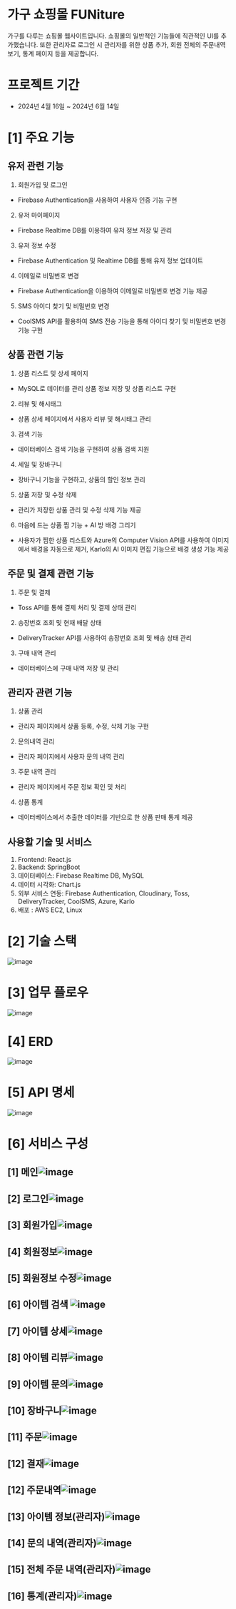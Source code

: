 # 가구 쇼핑몰 FUNiture
가구를 다루는 쇼핑몰 웹사이트입니다. 쇼핑몰의 일반적인 기능들에 직관적인 UI를 추가했습니다.
또한 관리자로 로그인 시 관리자를 위한 상품 추가, 회원 전체의 주문내역 보기, 통계 페이지 등을 제공합니다.


# 프로젝트 기간
- 2024년 4월 16일 ~ 2024년 6월 14일

# [1] 주요 기능
## 유저 관련 기능
1. 회원가입 및 로그인
 - Firebase Authentication을 사용하여 사용자 인증 기능 구현
2. 유저 마이페이지
 - Firebase Realtime DB를 이용하여 유저 정보 저장 및 관리
3. 유저 정보 수정
 - Firebase Authentication 및 Realtime DB를 통해 유저 정보 업데이트
4. 이메일로 비밀번호 변경
 - Firebase Authentication을 이용하여 이메일로 비밀번호 변경 기능 제공
5. SMS 아이디 찾기 및 비밀번호 변경
 - CoolSMS API를 활용하여 SMS 전송 기능을 통해 아이디 찾기 및 비밀번호 변경 기능 구현

## 상품 관련 기능
1. 상품 리스트 및 상세 페이지
 - MySQL로 데이터를 관리 상품 정보 저장 및 상품 리스트 구현
2. 리뷰 및 해시태그
 - 상품 상세 페이지에서 사용자 리뷰 및 해시태그 관리
3. 검색 기능
 - 데이터베이스 검색 기능을 구현하여 상품 검색 지원
4. 세일 및 장바구니
 - 장바구니 기능을 구현하고, 상품의 할인 정보 관리
5. 상품 저장 및 수정 삭제
 - 관리가 저장한 상품 관리 및 수정 삭제 기능 제공
6. 마음에 드는 상품 찜 기능 + AI 방 배경 그리기
 - 사용자가 찜한 상품 리스트와 Azure의 Computer Vision API를 사용하여 이미지에서 배경을 자동으로 제거, Karlo의 AI 이미지 편집 기능으로 배경 생성 기능 제공

## 주문 및 결제 관련 기능
1. 주문 및 결제
 - Toss API를 통해 결제 처리 및 결제 상태 관리
2. 송장번호 조회 및 현재 배달 상태
 - DeliveryTracker API를 사용하여 송장번호 조회 및 배송 상태 관리
3. 구매 내역 관리
 - 데이터베이스에 구매 내역 저장 및 관리
  
## 관리자 관련 기능
1. 상품 관리
 - 관리자 페이지에서 상품 등록, 수정, 삭제 기능 구현
2. 문의내역 관리
 - 관리자 페이지에서 사용자 문의 내역 관리
3. 주문 내역 관리
 - 관리자 페이지에서 주문 정보 확인 및 처리
4. 상품 통계
 - 데이터베이스에서 추출한 데이터를 기반으로 한 상품 판매 통계 제공

## 사용할 기술 및 서비스
1. Frontend: React.js
2. Backend: SpringBoot
3. 데이터베이스: Firebase Realtime DB, MySQL
4. 데이터 시각화: Chart.js
5. 외부 서비스 연동: Firebase Authentication, Cloudinary, Toss, DeliveryTracker, CoolSMS, Azure, Karlo
6. 배포 : AWS EC2, Linux

# [2] 기술 스택
![image](https://github.com/Ape07Park/Final-project-24.05-integralation/assets/132667775/5b77c38a-1026-4411-a1e4-659baab2391e)

# [3] 업무 플로우
![image](https://github.com/Ape07Park/Final-project-24.05-integralation/assets/132667775/56fda504-e0bf-4460-bc2c-1721d16251a0)

# [4] ERD
![image](https://github.com/Ape07Park/Final-project-24.05-integralation/assets/132667775/1acb14e4-d903-44ff-9902-b30729a0a6ce)

# [5] API 명세
![image](https://github.com/Ape07Park/Final-project-24.05-integralation/assets/132667775/3a5ba29d-a5d8-4643-9bef-6842265f0861)

# [6] 서비스 구성
## [1] 메인![image](https://github.com/Ape07Park/Final-project-24.05-integralation/assets/132667775/cef4c586-bb21-4fd9-ac71-f3ec1e1889ee)

## [2] 로그인![image](https://github.com/Ape07Park/Final-project-24.05-integralation/assets/132667775/91ddb2eb-a178-45bc-bf64-87185a219a79)

## [3] 회원가입![image](https://github.com/Ape07Park/Final-project-24.05-integralation/assets/132667775/cd84c275-dca3-42fa-b113-e7758887eecc)

## [4] 회원정보![image](https://github.com/Ape07Park/Final-project-24.05-integralation/assets/132667775/782563ef-7db7-495a-8111-96400f32e900)

## [5] 회원정보 수정![image](https://github.com/Ape07Park/Final-project-24.05-integralation/assets/132667775/65902505-9ee6-4c7f-978f-b5806efb5235)

## [6] 아이템 검색 ![image](https://github.com/Ape07Park/Final-project-24.05-integralation/assets/132667775/151fd74f-438e-454c-acf4-b25c796ca94c)

## [7] 아이템 상세![image](https://github.com/Ape07Park/Final-project-24.05-integralation/assets/132667775/696c7589-d2a8-42e4-af03-e13360904132)

## [8] 아이템 리뷰![image](https://github.com/Ape07Park/Final-project-24.05-integralation/assets/132667775/335d699d-c03a-43a6-8ba9-89f282658536)

## [9] 아이템 문의![image](https://github.com/Ape07Park/Final-project-24.05-integralation/assets/132667775/4951ec35-07e9-4519-982c-1b932a7c39a9)

## [10] 장바구니![image](https://github.com/Ape07Park/Final-project-24.05-integralation/assets/132667775/a63801af-51e0-4fa6-ae77-08238b58714b)

## [11] 주문![image](https://github.com/Ape07Park/Final-project-24.05-integralation/assets/132667775/290f05a2-42b4-4367-a36a-df31e5e236dc)

## [12] 결재![image](https://github.com/Ape07Park/Final-project-24.05-integralation/assets/132667775/96db6560-8e11-4ec0-8b79-729abfeccdb5)

## [12] 주문내역![image](https://github.com/Ape07Park/Final-project-24.05-integralation/assets/132667775/74912a80-fb41-4922-8fa7-7ce305b7b5ee)


## [13] 아이템 정보(관리자)![image](https://github.com/Ape07Park/Final-project-24.05-integralation/assets/132667775/cdf30b48-a3c6-47b0-a61f-ffa2c2f24f8f)


## [14] 문의 내역(관리자)![image](https://github.com/Ape07Park/Final-project-24.05-integralation/assets/132667775/a9f3e171-849e-4229-aa28-dfce967c7ec8)


## [15] 전체 주문 내역(관리자)![image](https://github.com/Ape07Park/Final-project-24.05-integralation/assets/132667775/06182462-31eb-4925-b5ac-02d84ed52a01)


## [16] 통계(관리자)![image](https://github.com/Ape07Park/Final-project-24.05-integralation/assets/132667775/7d210218-f211-41c0-907b-46da6030a680)






